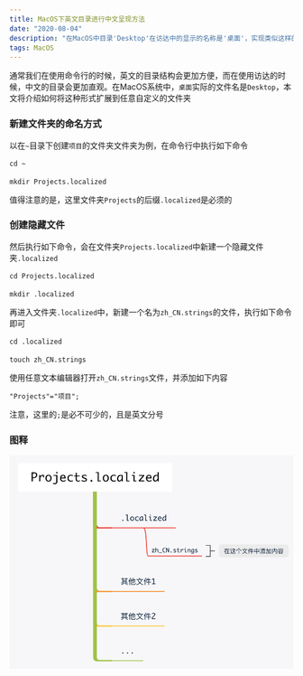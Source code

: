```yaml
---
title: MacOS下英文目录进行中文呈现方法
date: "2020-08-04"
description: "在MacOS中目录'Desktop'在访达中的显示的名称是'桌面'，实现类似这样的效果"
tags: MacOS
---
```


通常我们在使用命令行的时候，英文的目录结构会更加方便，而在使用访达的时候，中文的目录会更加直观。在MacOS系统中，`桌面`实际的文件名是`Desktop`，本文将介绍如何将这种形式扩展到任意自定义的文件夹

### 新建文件夹的命名方式

以在`~`目录下创建`项目`的文件夹文件夹为例，在命令行中执行如下命令

```
cd ~

mkdir Projects.localized
```

值得注意的是，这里文件夹`Projects`的后缀`.localized`是必须的

### 创建隐藏文件

然后执行如下命令，会在文件夹`Projects.localized`中新建一个隐藏文件夹`.localized`

```
cd Projects.localized

mkdir .localized
```

再进入文件夹`.localized`中，新建一个名为`zh_CN.strings`的文件，执行如下命令即可

```
cd .localized

touch zh_CN.strings
```

使用任意文本编辑器打开`zh_CN.strings`文件，并添加如下内容

`"Projects"="项目";`

注意，这里的`;`是必不可少的，且是英文分号

### 图释

![1](./1.png)

